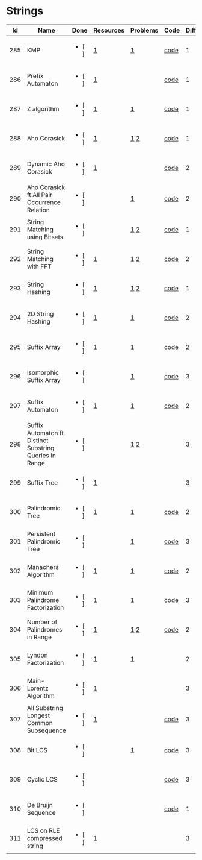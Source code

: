# Strings

Id | Name | Done |  Resources | Problems | Code | Difficulty
---|---|---|---|---|---|---|
285 | KMP | <ul><li>[ ] </li></ul> |  [1](https://cp-algorithms.com/string/prefix-function.html) []() |  [1](https://cp-algorithms.com/string/prefix-function.html#toc-tgt-13) []() |  [code](https://github.com/ShahjalalShohag/code-library/blob/master/Strings/KMP.cpp) []() | 1 | 
286 | Prefix Automaton | <ul><li>[ ] </li></ul> |  [1](https://cp-algorithms.com/string/prefix-function.html#toc-tgt-12) []() |  []() []() |  [code](https://github.com/ShahjalalShohag/code-library/blob/master/Strings/Prefix%20Automaton.cpp) []() | 1 | 
287 | Z algorithm | <ul><li>[ ] </li></ul> |  [1](https://cp-algorithms.com/string/z-function.html) []() |  [1](https://cp-algorithms.com/string/z-function.html#toc-tgt-10) []() |  [code](https://github.com/ShahjalalShohag/code-library/blob/master/Strings/Z%20Algorithm.cpp) []() | 1 | 
288 | Aho Corasick | <ul><li>[ ] </li></ul> |  [1](https://cp-algorithms.com/string/aho_corasick.html) []() |  [1](https://cp-algorithms.com/string/aho_corasick.html#toc-tgt-7) [2](https://codeforces.com/contest/163/problem/E) |  [code](https://github.com/ShahjalalShohag/code-library/blob/master/Strings/Aho%20Corasick.cpp) []() | 1 | 
289 | Dynamic Aho Corasick | <ul><li>[ ] </li></ul> |  [1](https://codeforces.com/blog/entry/10725) []() |  []() []() |  [code](https://github.com/ShahjalalShohag/code-library/blob/master/Strings/Aho%20Corasick%20Dynamic.cpp) []() | 2 | 
290 | Aho Corasick ft All Pair Occurrence Relation | <ul><li>[ ] </li></ul> |  []() []() |  [1](https://codeforces.com/contest/590/problem/E) []() |  [code](https://github.com/ShahjalalShohag/code-library/blob/master/Strings/Aho%20Corasick%20All%20Pair%20Occurrence%20Relation.cpp) []() | 2 | 
291 | String Matching using Bitsets | <ul><li>[ ] </li></ul> |  []() []() |  [1](https://codeforces.com/problemset/problem/914/F) [2](https://codeforces.com/problemset/problem/963/D) |  [code](https://github.com/ShahjalalShohag/code-library/blob/master/Strings/String%20Matching%20using%20Bitsets.cpp) []() | 1 | 
292 | String Matching with FFT | <ul><li>[ ] </li></ul> |  [1](https://codeforces.com/blog/entry/59386) []() |  [1](https://www.spoj.com/problems/ADAMATCH/) [2](https://naipc16.kattis.com/problems/kinversions) |  [code](https://github.com/ShahjalalShohag/code-library/blob/master/Strings/String%20Matching%20With%20FFT.cpp) []() | 2 | 
293 | String Hashing | <ul><li>[ ] </li></ul> |  [1](https://cp-algorithms.com/string/string-hashing.html) []() |  [1](https://www.spoj.com/problems/NHAY/) [2](https://cp-algorithms.com/string/string-hashing.html#toc-tgt-7) |  [code](https://github.com/ShahjalalShohag/code-library/blob/master/Strings/String%20Hashing.cpp) []() | 1 | 
294 | 2D String Hashing | <ul><li>[ ] </li></ul> |  [1](https://codeforces.com/blog/entry/63588?#comment-474648) []() |  [1](https://vjudge.net/problem/UVA-11019) []() |  [code](https://github.com/ShahjalalShohag/code-library/blob/master/Strings/String%20Hashing%202D.cpp) []() | 2 | 
295 | Suffix Array | <ul><li>[ ] </li></ul> |  [1](https://cp-algorithms.com/string/suffix-array.html) []() |  [1](https://cp-algorithms.com/string/suffix-array.html#toc-tgt-11) []() |  [code](https://github.com/ShahjalalShohag/code-library/blob/master/Strings/Suffix%20Array.cpp) []() | 2 | 
296 | Isomorphic Suffix Array | <ul><li>[ ] </li></ul> |  []() []() |  [1](https://www.hackerrank.com/challenges/similar-strings/problem) []() |  [code](https://github.com/ShahjalalShohag/code-library/blob/master/Strings/Suffix%20Array%20Isomorphic.cpp) []() | 3 | 
297 | Suffix Automaton | <ul><li>[ ] </li></ul> |  [1](https://cp-algorithms.com/string/suffix-automaton.html) []() |  [1](https://cp-algorithms.com/string/suffix-automaton.html#toc-tgt-26) []() |  [code](https://github.com/ShahjalalShohag/code-library/blob/master/Strings/Suffix%20Automaton.cpp) []() | 2 | 
298 | Suffix Automaton ft Distinct Substring Queries in Range. | <ul><li>[ ] </li></ul> |  []() []() |  [1](https://www.hackerrank.com/challenges/how-many-substrings/problem) [2](https://codeforces.com/gym/102129/problem/I) |  []() []() | 3 | 
299 | Suffix Tree | <ul><li>[ ] </li></ul> |  [1](https://cp-algorithms.com/string/suffix-tree-ukkonen.html) []() |  []() []() |  []() []() | 3 | 
300 | Palindromic Tree | <ul><li>[ ] </li></ul> |  [1](http://adilet.org/blog/palindromic-tree/) []() |  [1](https://acm.timus.ru/problem.aspx?space=1&num=2058) []() |  [code](https://github.com/ShahjalalShohag/code-library/blob/master/Strings/Palindromic%20Tree.cpp) []() | 2 | 
301 | Persistent Palindromic Tree | <ul><li>[ ] </li></ul> |  []() []() |  [1](https://www.codechef.com/problems/BINPALIN) []() |  [code](https://github.com/ShahjalalShohag/code-library/blob/master/Strings/Palindromic%20Tree%20Persistent.cpp) []() | 3 | 
302 | Manachers Algorithm | <ul><li>[ ] </li></ul> |  [1](https://cp-algorithms.com/string/manacher.html) []() |  [1](https://cp-algorithms.com/string/manacher.html#toc-tgt-7) []() |  [code](https://github.com/ShahjalalShohag/code-library/blob/master/Strings/Manachers.cpp) []() | 2 | 
303 | Minimum Palindrome Factorization | <ul><li>[ ] </li></ul> |  [1](https://arxiv.org/abs/1403.2431) []() |  [1](https://codeforces.com/problemset/problem/906/E) []() |  [code](https://github.com/ShahjalalShohag/code-library/blob/master/Strings/Palindromic%20Tree.cpp) []() | 3 | 
304 | Number of Palindromes in Range | <ul><li>[ ] </li></ul> |  [1](https://codeforces.com/blog/entry/63105?#comment-470339) []() |  [1](https://codeforces.com/problemset/problem/245/H) [2](https://open.kattis.com/problems/palindromes) |  [code](https://github.com/ShahjalalShohag/code-library/blob/master/Strings/Number%20of%20Palindromes%20in%20Range.cpp) []() | 2 | 
305 | Lyndon Factorization | <ul><li>[ ] </li></ul> |  [1](https://cp-algorithms.com/string/lyndon_factorization.html) []() |  [1](https://cp-algorithms.com/string/lyndon_factorization.html#toc-tgt-5) []() |  []() []() | 2 | 
306 | Main-Lorentz Algorithm | <ul><li>[ ] </li></ul> |  [1](https://cp-algorithms.com/string/main_lorentz.html) []() |  []() []() |  []() []() | 3 | 
307 | All Substring Longest Common Subsequence | <ul><li>[ ] </li></ul> |  [1](https://www.sciencedirect.com/science/article/pii/S0166218X07002727) []() |  []() []() |  [code](https://github.com/ShahjalalShohag/code-library/blob/master/Strings/All%20Substring%20Longest%20Common%20Subsequence.cpp) []() | 3 | 
308 | Bit LCS | <ul><li>[ ] </li></ul> |  []() []() |  [1](https://www.spoj.com/problems/LCS0/) []() |  [code](https://github.com/ShahjalalShohag/code-library/blob/master/Strings/Bit%20LCS.cpp) []() | 3 | 
309 | Cyclic LCS | <ul><li>[ ] </li></ul> |  []() []() |  []() []() |  [code](https://github.com/ShahjalalShohag/code-library/blob/master/Strings/Cyclic%20LCS.cpp) []() | 3 | 
310 | De Bruijn Sequence | <ul><li>[ ] </li></ul> |  []() []() |  []() []() |  [code](https://github.com/ShahjalalShohag/code-library/blob/master/Strings/De%20Bruijn%20Sequence.cpp) []() | 1 | 
311 | LCS on RLE compressed string | <ul><li>[ ] </li></ul> |  [1](https://docs.lib.purdue.edu/cgi/viewcontent.cgi?article=2354&context=cstech) []() |  []() []() |  []() []() | 3 | 
